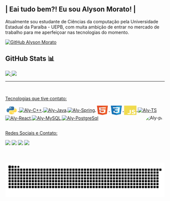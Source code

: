## | Eai tudo bem?! Eu sou Alyson Morato! |
<p>Atualmente sou estudante de Ciências da computação pela Universidade Estadual da Paraíba - UEPB, com muita ambição de entrar no mercado de trabalho para me aperfeiçoar nas tecnologias do momento.</p>

[![GitHub Alyson Morato](https://img.shields.io/github/followers/aly50n?label=Seguir&style=social)](https://github.com/aly50n)

## GitHub Stats 📊
<div>
  <a href="https://github.com/aly50n">
  <img height="150em" src="https://github-readme-stats.vercel.app/api?username=aly50n&show_icons=true&theme=tokyonight&include_all_commits=true&count_private=true"/>
  <img height="150em" src="https://github-readme-stats.vercel.app/api/top-langs/?username=aly50n&layout=compact&langs_count=7&theme=tokyonight"/>
</div>
<hr>
  
<div align="center">
  <a href="https://github.com/aly50n">
</div>
<div style="display: inline_block"><br>
  <p>Tecnologias que tive contato:</p>
  <img align="center" alt="Aly-Python" height="30" width="40" src="https://raw.githubusercontent.com/devicons/devicon/master/icons/python/python-original.svg">
  <img align="center" alt="Aly-C++" height="30" width="40" src="https://cdn.jsdelivr.net/gh/devicons/devicon/icons/cplusplus/cplusplus-plain.svg"">
  <img align="center" alt="Aly-Java" height="30" width="40" src="https://cdn.jsdelivr.net/gh/devicons/devicon/icons/java/java-plain-wordmark.svg">
  <img align="center" alt="Aly-Spring" height="30" width="40" src="https://cdn.jsdelivr.net/gh/devicons/devicon/icons/spring/spring-original-wordmark.svg">
  <img align="center" alt="Aly-HTML" height="30" width="40" src="https://raw.githubusercontent.com/devicons/devicon/master/icons/html5/html5-original.svg">
  <img align="center" alt="Aly-CSS" height="30" width="40" src="https://raw.githubusercontent.com/devicons/devicon/master/icons/css3/css3-original.svg">
  <img align="center" alt="Aly-JS" height="30" width="40" src="https://raw.githubusercontent.com/devicons/devicon/master/icons/javascript/javascript-plain.svg">
  <img align="center" alt="Aly-TS" height="30" width="40" src="https://cdn.jsdelivr.net/gh/devicons/devicon/icons/typescript/typescript-original.svg">
  <img align="center" alt="Aly-React" height="30" width="40" src="https://cdn.jsdelivr.net/gh/devicons/devicon/icons/react/react-original-wordmark.svg">
  <img align="center" alt="Aly-MySQL" height="30" width="40" src="https://cdn.jsdelivr.net/gh/devicons/devicon/icons/mysql/mysql-plain-wordmark.svg">
  <img align="center" alt="Aly-PostgreSql" height="30" width="40" src="https://cdn.jsdelivr.net/gh/devicons/devicon/icons/postgresql/postgresql-plain.svg">
  
  
  
  <img align="right" alt="Aly-pic" height="150" style="border-radius:50px;" src="https://media.discordapp.net/attachments/950379846641528892/1034988517106917377/Alyson_Avatar_DevfireClub.png">
  
</div>
  
  ##
 
<div> 
 <p>Redes Sociais e Contato: </p>
 <a href="https://www.instagram.com/aly50nn/" target="_blank"><img src="https://img.shields.io/badge/-Instagram-%23E4405F?style=for-the-badge&logo=instagram&logoColor=white" target="_blank"></a>
 <a href="https://discord.gg/BnTfbDqJTY" target="_blank"><img src="https://img.shields.io/badge/Discord-7289DA?style=for-the-badge&logo=discord&logoColor=white" target="_blank"></a> 
 <a href="https://www.linkedin.com/in/alyson-morato-550216116" target="_blank"><img src="https://img.shields.io/badge/-LinkedIn-%230077B5?style=for-the-badge&logo=linkedin&logoColor=white" target="_blank"></a> 
 <a href = "mailto:alysonmorato.dev@gmail.com"><img src="https://img.shields.io/badge/-Gmail-%23333?style=for-the-badge&logo=gmail&logoColor=white" target="_blank"></a>
 
  ![Snake animation](https://github.com/aly50n/aly50n/blob/output/github-contribution-grid-snake.svg)
 
</div>
